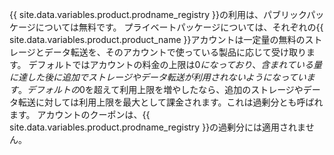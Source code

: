 {{ site.data.variables.product.prodname_registry }}の利用は、パブリックパッケージについては無料です。 プライベートパッケージについては、それぞれの{{ site.data.variables.product.product_name }}アカウントは一定量の無料のストレージとデータ転送を、そのアカウントで使っている製品に応じて受け取ります。 デフォルトではアカウントの料金の上限は$0になっており、含まれている量に達した後に追加でストレージやデータ転送が利用されないようになっています。 デフォルトの$0を超えて利用上限を増やしたなら、追加のストレージやデータ転送に対しては利用上限を最大として課金されます。これは過剰分とも呼ばれます。 アカウントのクーポンは、{{ site.data.variables.product.prodname_registry }}の過剰分には適用されません。
